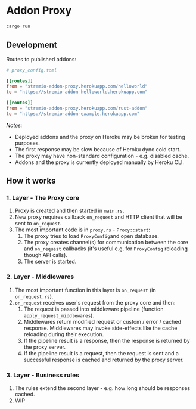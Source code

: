 # Addon Proxy

```bash
cargo run
```

## Development

Routes to published addons:

```toml
# proxy_config.toml

[[routes]]
from = "stremio-addon-proxy.herokuapp.com/helloworld"
to = "https://stremio-addon-helloworld.herokuapp.com"

[[routes]]
from = "stremio-addon-proxy.herokuapp.com/rust-addon"
to = "https://stremio-addon-example.herokuapp.com"
```
 
_Notes:_ 
  - Deployed addons and the proxy on Heroku may be broken for testing purposes. 
  - The first response may be slow because of Heroku dyno cold start.
  - The proxy may have non-standard configuration - e.g. disabled cache.
  - Addons and the proxy is currently deployed manually by Heroku CLI.
 
## How it works

### 1. Layer - The Proxy core

1. Proxy is created and then started in `main.rs`.
1. New proxy requires callback `on_request` and HTTP client that will be sent to `on_request`.
1. The most important code is in `proxy.rs` - `Proxy::start`:
   1. The proxy tries to load `ProxyConfig`and open database.
   1. The proxy creates channel(s) for communication between the core and `on_request` callbacks 
      (it's useful e.g. for `ProxyConfig` reloading though API calls).
   1. The server is started.
   
### 2. Layer - Middlewares

1. The most important function in this layer is `on_request` (in `on_request.rs`).
1. `on_request` receives user's request from the proxy core and then:
   1. The request is passed into middleware pipeline (function `apply_request_middlewares`).
   1. Middlewares return modified request or custom / error / cached response. 
      Middlewares may invoke side-effects like the cache reloading during their execution.
   1. If the pipeline result is a response, then the response is returned by the proxy server.
   1. If the pipeline result is a request, then the request is sent and 
      a successful response is cached and returned by the proxy server.
      
### 3. Layer - Business rules

1. The rules extend the second layer - e.g. how long should be responses cached.
1. WIP
